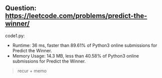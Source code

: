 ## Question: https://leetcode.com/problems/predict-the-winner/

code1.py:
* Runtime: 36 ms, faster than 89.61% of Python3 online submissions for Predict the Winner.
* Memory Usage: 14.3 MB, less than 40.58% of Python3 online submissions for Predict the Winner.
> recur + memo